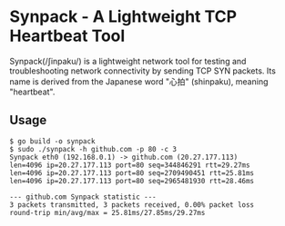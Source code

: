 # Synpack - A Lightweight TCP Heartbeat Tool
Synpack(/ʃinpaku/) is a lightweight network tool for testing and troubleshooting network connectivity by sending TCP SYN packets.
Its name is derived from the Japanese word "心拍" (shinpaku), meaning "heartbeat".

## Usage

```
$ go build -o synpack
$ sudo ./synpack -h github.com -p 80 -c 3
Synpack eth0 (192.168.0.1) -> github.com (20.27.177.113)
len=4096 ip=20.27.177.113 port=80 seq=344846291 rtt=29.27ms
len=4096 ip=20.27.177.113 port=80 seq=2709490451 rtt=25.81ms
len=4096 ip=20.27.177.113 port=80 seq=2965481930 rtt=28.46ms

--- github.com Synpack statistic ---
3 packets transmitted, 3 packets received, 0.00% packet loss
round-trip min/avg/max = 25.81ms/27.85ms/29.27ms
```
